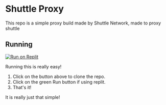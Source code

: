 # Shuttle Proxy

This repo is a simple proxy build made by Shuttle Network, made to proxy shuttle

## Running

[![Run on Replit](https://binbashbanana.github.io/deploy-buttons/buttons/remade/replit.svg)](https://replit.com/github/shuttlenetwork/shuttleproxy)

Running this is really easy!

1. Click on the button above to clone the repo.
2. Click on the green Run button if using replit.
3. That's it!

It is really just that simple!

